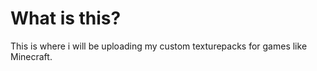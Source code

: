 # What is this?
This is where i will be uploading my custom texturepacks for games like Minecraft.





